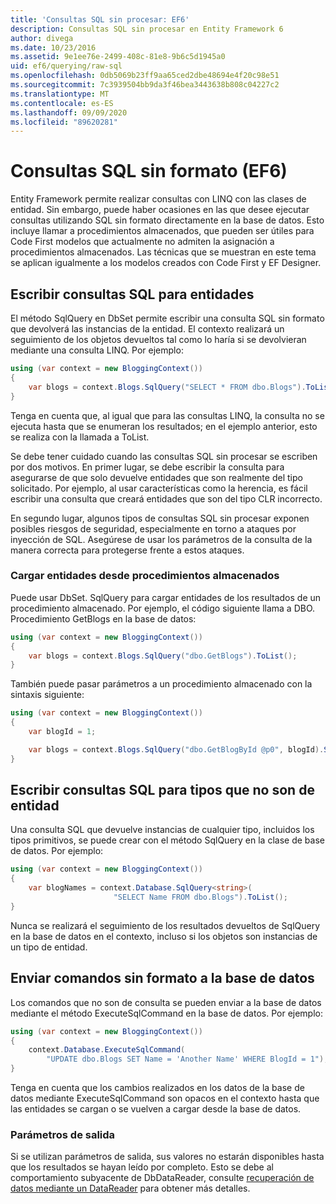 ```yaml
---
title: 'Consultas SQL sin procesar: EF6'
description: Consultas SQL sin procesar en Entity Framework 6
author: divega
ms.date: 10/23/2016
ms.assetid: 9e1ee76e-2499-408c-81e8-9b6c5d1945a0
uid: ef6/querying/raw-sql
ms.openlocfilehash: 0db5069b23ff9aa65ced2dbe48694e4f20c98e51
ms.sourcegitcommit: 7c3939504bb9da3f46bea3443638b808c04227c2
ms.translationtype: MT
ms.contentlocale: es-ES
ms.lasthandoff: 09/09/2020
ms.locfileid: "89620281"
---
```

# <a name="raw-sql-queries-ef6"></a>Consultas SQL sin formato (EF6)

Entity Framework permite realizar consultas con LINQ con las clases de entidad. Sin embargo, puede haber ocasiones en las que desee ejecutar consultas utilizando SQL sin formato directamente en la base de datos. Esto incluye llamar a procedimientos almacenados, que pueden ser útiles para Code First modelos que actualmente no admiten la asignación a procedimientos almacenados. Las técnicas que se muestran en este tema se aplican igualmente a los modelos creados con Code First y EF Designer.  

## <a name="writing-sql-queries-for-entities"></a>Escribir consultas SQL para entidades  

El método SqlQuery en DbSet permite escribir una consulta SQL sin formato que devolverá las instancias de la entidad. El contexto realizará un seguimiento de los objetos devueltos tal como lo haría si se devolvieran mediante una consulta LINQ. Por ejemplo:  

``` csharp  
using (var context = new BloggingContext())
{
    var blogs = context.Blogs.SqlQuery("SELECT * FROM dbo.Blogs").ToList();
}
```  

Tenga en cuenta que, al igual que para las consultas LINQ, la consulta no se ejecuta hasta que se enumeran los resultados; en el ejemplo anterior, esto se realiza con la llamada a ToList.  

Se debe tener cuidado cuando las consultas SQL sin procesar se escriben por dos motivos. En primer lugar, se debe escribir la consulta para asegurarse de que solo devuelve entidades que son realmente del tipo solicitado. Por ejemplo, al usar características como la herencia, es fácil escribir una consulta que creará entidades que son del tipo CLR incorrecto.  

En segundo lugar, algunos tipos de consultas SQL sin procesar exponen posibles riesgos de seguridad, especialmente en torno a ataques por inyección de SQL. Asegúrese de usar los parámetros de la consulta de la manera correcta para protegerse frente a estos ataques.  

### <a name="loading-entities-from-stored-procedures"></a>Cargar entidades desde procedimientos almacenados  

Puede usar DbSet. SqlQuery para cargar entidades de los resultados de un procedimiento almacenado. Por ejemplo, el código siguiente llama a DBO. Procedimiento GetBlogs en la base de datos:  

``` csharp
using (var context = new BloggingContext())
{
    var blogs = context.Blogs.SqlQuery("dbo.GetBlogs").ToList();
}
```  

También puede pasar parámetros a un procedimiento almacenado con la sintaxis siguiente:  

``` csharp
using (var context = new BloggingContext())
{
    var blogId = 1;

    var blogs = context.Blogs.SqlQuery("dbo.GetBlogById @p0", blogId).Single();
}
```  

## <a name="writing-sql-queries-for-non-entity-types"></a>Escribir consultas SQL para tipos que no son de entidad  

Una consulta SQL que devuelve instancias de cualquier tipo, incluidos los tipos primitivos, se puede crear con el método SqlQuery en la clase de base de datos. Por ejemplo:  

``` csharp
using (var context = new BloggingContext())
{
    var blogNames = context.Database.SqlQuery<string>(
                       "SELECT Name FROM dbo.Blogs").ToList();
}
```  

Nunca se realizará el seguimiento de los resultados devueltos de SqlQuery en la base de datos en el contexto, incluso si los objetos son instancias de un tipo de entidad.  

## <a name="sending-raw-commands-to-the-database"></a>Enviar comandos sin formato a la base de datos  

Los comandos que no son de consulta se pueden enviar a la base de datos mediante el método ExecuteSqlCommand en la base de datos. Por ejemplo:  

``` csharp
using (var context = new BloggingContext())
{
    context.Database.ExecuteSqlCommand(
        "UPDATE dbo.Blogs SET Name = 'Another Name' WHERE BlogId = 1");
}
```  

Tenga en cuenta que los cambios realizados en los datos de la base de datos mediante ExecuteSqlCommand son opacos en el contexto hasta que las entidades se cargan o se vuelven a cargar desde la base de datos.  

### <a name="output-parameters"></a>Parámetros de salida  

Si se utilizan parámetros de salida, sus valores no estarán disponibles hasta que los resultados se hayan leído por completo. Esto se debe al comportamiento subyacente de DbDataReader, consulte [recuperación de datos mediante un DataReader](https://go.microsoft.com/fwlink/?LinkID=398589) para obtener más detalles.  
